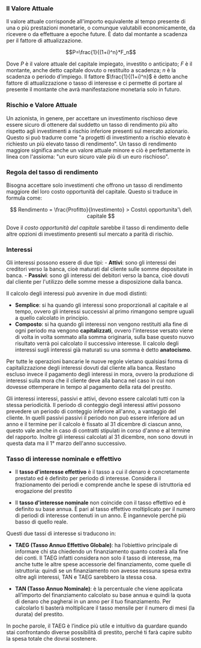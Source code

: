 ### Il Valore Attuale

Il valore attuale corrisponde all'importo equivalente al tempo presente di una o più prestazioni monetarie, o comunque valutabili economicamente, da ricevere o da effettuare a epoche future. 
È dato dal montante a scadenza per il fattore di attualizzazione.

$$P=\frac{1}{(1+i)^n}*F_n$$

Dove *P* è il valore attuale del capitale impiegato, investito o anticipato; *F* è il montante, anche detto capitale dovuto o restituito a scadenza; *n* è la scadenza o periodo d’impiego.
Il fattore $\frac{1}{(1+i)^n}$ è detto anche fattore di attualizzazione o tasso di interesse e ci permette di portare al presente il montante che avrà manifestazione monetaria solo in futuro.

### Rischio e Valore Attuale

Un azionista, in genere, per accettare un investimento rischioso deve essere sicuro di ottenere dal suddetto un tasso di rendimento più alto rispetto agli investimenti a rischio inferiore presenti sul mercato azionario. Questo si può tradurre come "a progetti di investimento a rischio elevato è richiesto un più elevato tasso di rendimento". Un tasso di rendimento maggiore significa anche un valore attuale minore e ciò è perfettamente in linea con l'assioma: "un euro sicuro vale più di un euro rischioso".

### Regola del tasso di rendimento

Bisogna accettare solo investimenti che offrono un tasso di rendimento maggiore del loro costo opportunità del capitale. Questo si traduce in formula come:

$$ Rendimento = \frac{Profitto}{Investimento} > Costo\ opportunita'\ del\ capitale $$

Dove il *costo opportunità del capitale* sarebbe il tasso di rendimento delle altre opzioni di investimento presenti sul mercato a parità di rischio.

### Interessi
Gli interessi possono essere di due tipi:
	- **Attivi**: sono gli interessi dei creditori verso la banca, cioè maturati dal cliente sulle somme depositate in banca.
	- **Passivi**: sono gli interessi dei debitori verso la banca, cioè dovuti dal cliente per l'utilizzo delle somme messe a disposizione dalla banca.

Il calcolo degli interessi può avvenire in due modi distinti:

- **Semplice**: si ha quando gli interessi sono proporzionali al capitale e al tempo, ovvero gli interessi successivi al primo rimangono sempre uguali a quello calcolato in principio.
- **Composto**: si ha quando gli interessi non vengono restituiti alla fine di ogni periodo ma vengono **capitalizzati**, ovvero l'interesse versato viene di volta in volta sommato alla somma originaria, sulla base questo nuovo risultato verrà poi calcolato il successivo interesse. Il calcolo degli interessi sugli interessi già maturati su una somma è detto **anatocismo**.

Per tutte le operazioni bancarie le nuove regole vietano qualsiasi forma di capitalizzazione degli interessi dovuti dal cliente alla banca. Restano escluso invece il pagamento degli interessi in mora, ovvero la produzione di interessi sulla mora che il cliente deve alla banca nel caso in cui non dovesse ottemperare in tempo al pagamento della rata del prestito.

Gli interessi interessi, passivi e attivi, devono essere calcolati tutti con la stessa periodicità. Il periodo di conteggio degli interessi attivi possono prevedere un periodo di conteggio inferiore all'anno, a vantaggio del cliente. In quelli passivi passivi il periodo non può essere inferiore ad un anno e il termine per il calcolo è fissato al 31 dicembre di ciascun anno, questo vale anche in caso di contratti stipulati in corso d'anno e al termine del rapporto. Inoltre gli interessi calcolati al 31 dicembre, non sono dovuti in questa data ma il 1° marzo dell'anno successivo.

### Tasso di interesse nominale e effettivo

- Il **tasso d'interesse effettivo** è il tasso a cui il denaro è concretamente prestato ed è definito per periodo di interesse. Considera il frazionamento dei periodi e comprende anche le spese di istruttoria ed erogazione del prestito

- Il **tasso d'interesse nominale** non coincide con il tasso effettivo ed è definito su base annua. È pari al tasso effettivo moltiplicato per il numero di periodi di interesse contenuti in un anno. È ingannevole perché più basso di quello reale.

Questi due tassi di interesse si traducono in:

- **TAEG (Tasso Annuo Effettivo Globale)**: ha l’obiettivo principale di informare chi sta chiedendo un finanziamento quanto costerà alla fine dei conti. Il TAEG infatti considera non solo il tasso di interesse, ma anche tutte le altre spese accessorie del finanziamento, come quelle di istruttoria: quindi se un finanziamento non avesse nessuna spesa extra oltre agli interessi, TAN e TAEG sarebbero la stessa cosa.

- **TAN (Tasso Annuo Nominale)**: è la percentuale che viene applicata all’importo del finanziamento calcolato su base annua e quindi la quota di denaro che pagherai in un anno per il tuo finanziamento. Per calcolarlo ti basterà moltiplicare il tasso mensile per il numero di mesi (la durata) del prestito.

In poche parole, il TAEG è l’indice più utile e intuitivo da guardare quando stai confrontando diverse possibilità di prestito, perché ti farà capire subito la spesa totale che dovrai sostenere.